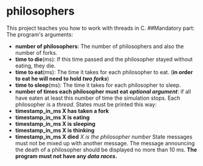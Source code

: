 # philosophers
This project teaches you how to work with threads in C.
##Mandatory part:
The program's arguments:
- **number of philosophers**: The number of philosophers and also the number of forks.
- **time to die**(ms): If this time passed and the philosopher stayed without eating, they die.
- **time to eat**(ms): The time it takes for each philosopher to eat. (**in order to eat he will need to hold _two forks_**)
- **time to sleep**(ms): The time it takes for each philosopher to sleep.
- **number of times each philosopher must eat** ***optional argument***: if all have eaten at least this number of time the simulation stops.
Each philosopher is a _thread_.
States must be printed this way:
- **timestamp_in_ms X has taken a fork**
- **timestamp_in_ms X is eating**
- **timestamp_in_ms X is sleeping**
- **timestamp_in_ms X is thinking**
- **timestamp_in_ms X died**
*X is the philosopher number*
State messages must not be mixed up with another message.
The message announcing the death of a philosopher should be displayed no more than 10 ms.
**The program must not have any _data races_.**
